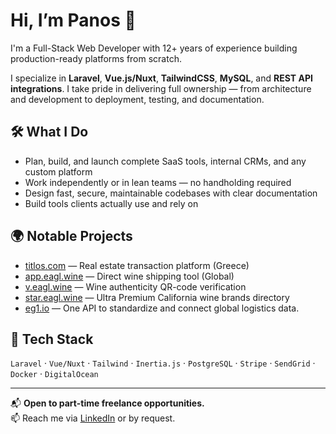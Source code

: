 # Hi, I’m Panos 👋

I'm a Full-Stack Web Developer with 12+ years of experience building production-ready platforms from scratch.

I specialize in **Laravel**, **Vue.js/Nuxt**, **TailwindCSS**, **MySQL**, and **REST API integrations**. I take pride in delivering full ownership — from architecture and development to deployment, testing, and documentation.

## 🛠️ What I Do

- Plan, build, and launch complete SaaS tools, internal CRMs, and any custom platform
- Work independently or in lean teams — no handholding required
- Design fast, secure, maintainable codebases with clear documentation
- Build tools clients actually use and rely on

## 🌍 Notable Projects

- [titlos.com](https://app.titlos.com) — Real estate transaction platform (Greece)
- [app.eagl.wine](https://app.eagl.wine/dtc) — Direct wine shipping tool (Global)
- [v.eagl.wine](https://v.eagl.wine/verify) — Wine authenticity QR-code verification
- [star.eagl.wine](https://star.eagl.wine/star/en-us) — Ultra Premium California wine brands directory
- [eg1.io](https://eg1.io) — One API to standardize and connect global logistics data.

## 🔧 Tech Stack

`Laravel` · `Vue/Nuxt` · `Tailwind` · `Inertia.js` · `PostgreSQL` · `Stripe` · `SendGrid` · `Docker` · `DigitalOcean`

---

📬 **Open to part-time freelance opportunities.**  
📫 Reach me via [LinkedIn](https://www.linkedin.com/in/yourusername) or by request.
